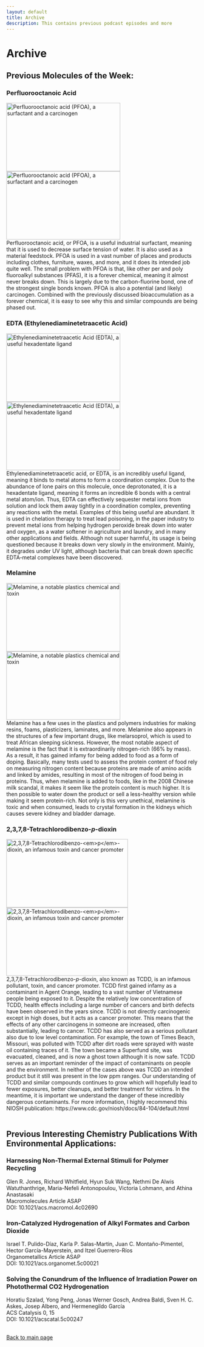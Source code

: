 ```yaml
---
layout: default
title: Archive
description: This contains previous podcast episodes and more
---
```


# Archive
## Previous Molecules of the Week:
### Perfluorooctanoic Acid
<img src= "https://github.com/user-attachments/assets/5029f033-12f2-4f58-8b33-d7c8461654b7" alt="Perfluorooctanoic acid (PFOA), a surfactant and a carcinogen" width="300" height="180">
<img src= "https://github.com/user-attachments/assets/6f6ed435-a146-4787-9f7f-54cb989b213f" alt="Perfluorooctanoic acid (PFOA), a surfactant and a carcinogen" width="300" height="180">
<br>
Perfluorooctanoic acid, or PFOA, is a useful industrial surfactant, meaning that it is used to decrease surface tension of water. It is also used as a material feedstock. PFOA is used in a vast number of places and products including clothes, furniture, waxes, and more, and it does its intended job quite well. The small problem with PFOA is that, like other per and poly fluoroalkyl substances (PFAS), it is a forever chemical, meaning it almost never breaks down. This is largely due to the carbon-fluorine bond, one of the strongest single bonds known. PFOA is also a potential (and likely) carcinogen. Combined with the previously discussed bioaccumulation as a forever chemical, it is easy to see why this and similar compounds are being phased out. <br>

### EDTA (Ethylenediaminetetraacetic Acid)
<img src= "https://github.com/user-attachments/assets/d3ec4a23-ca61-43f7-9224-5b6e7c3e5180" alt="Ethylenediaminetetraacetic Acid (EDTA), a useful hexadentate ligand" width="300" height="180">
<img src= "https://github.com/user-attachments/assets/2e1fb147-673f-4b20-b483-a2ab0eb4ea33" alt="Ethylenediaminetetraacetic Acid (EDTA), a useful hexadentate ligand" width="300" height="180">
<br>
Ethylenediaminetetraacetic acid, or EDTA, is an incredibly useful ligand, meaning it binds to metal atoms to form a coordination complex. Due to the abundance of lone pairs on this molecule, once deprotonated, it is a hexadentate ligand, meaning it forms an incredible 6 bonds with a central metal atom/ion. Thus, EDTA can effectively sequester metal ions from solution and lock them away tightly in a coordination complex, preventing any reactions with the metal. Examples of this being useful are abundant. It is used in chelation therapy to treat lead poisoning, in the paper industry to prevent metal ions from helping hydrogen peroxide break down into water and oxygen, as a water softener in agriculture and laundry, and in many other applications and fields. Although not super harmful, its usage is being questioned because it breaks down very slowly in the environment. Mainly, it degrades under UV light, although bacteria that can break down specific EDTA-metal complexes have been discovered. <br>

### Melamine
<img src= "https://github.com/user-attachments/assets/bfd424fc-5eaf-47fc-a6a7-abb15e3c6f69" alt="Melamine, a notable plastics chemical and toxin" width="300" height="180">
<img src= "https://github.com/user-attachments/assets/c65f08ad-31d0-4457-9181-5f7c0d8b2fc5" alt="Melamine, a notable plastics chemical and toxin" width="300" height="180">
<br>
Melamine has a few uses in the plastics and polymers industries for making resins, foams, plasticizers, laminates, and more. Melamine also appears in the structures of a few important drugs, like melarsoprol, which is used to treat African sleeping sickness. However, the most notable aspect of melamine is the fact that it is extraordinarily nitrogen-rich (66% by mass). As a result, it has gained infamy for being added to food as a form of doping. Basically, many tests used to assess the protein content of food rely on measuring nitrogen content because proteins are made of amino acids and linked by amides, resulting in most of the nitrogen of food being in proteins. Thus, when melamine is added to foods, like in the 2008 Chinese milk scandal, it makes it seem like the protein content is much higher. It is then possible to water down the product or sell a less-healthy version while making it seem protein-rich. Not only is this very unethical, melamine is toxic and when consumed, leads to crystal formation in the kidneys which causes severe kidney and bladder damage. <br> 

### 2,3,7,8-Tetrachlorodibenzo-<em>p</em>-dioxin
<img src= "https://github.com/user-attachments/assets/73b85d5b-0020-4f7e-9896-fb1bac66a5ea" alt="2,3,7,8-Tetrachlorodibenzo-<em>p</em>-dioxin, an infamous toxin and cancer promoter" width="320" height="180">
<img src= "https://github.com/user-attachments/assets/1933f42c-c09a-42fb-aea4-23a0b994f262" alt="2,3,7,8-Tetrachlorodibenzo-<em>p</em>-dioxin, an infamous toxin and cancer promoter" width="320" height="180">
<br>
2,3,7,8-Tetrachlorodibenzo-<em>p</em>-dioxin, also known as TCDD, is an infamous pollutant, toxin, and cancer promoter. TCDD first gained infamy as a contaminant in Agent Orange, leading to a vast number of Vietnamese people being exposed to it. Despite the relatively low concentration of TCDD, health effects including a large number of cancers and birth defects have been observed in the years since. TCDD is not directly carcinogenic except in high doses, but it acts as a cancer promoter. This means that the effects of any other carcinogens in someone are increased, often substantially, leading to cancer. TCDD has also served as a serious pollutant also due to low level contamination. For example, the town of Times Beach, Missouri, was polluted with TCDD after dirt roads were sprayed with waste oil containing traces of it. The town became a Superfund site, was evacuated, cleaned, and is now a ghost town although it is now safe. TCDD serves as an important reminder of the impact of contaminants on people and the environment. In neither of the cases above was TCDD an intended product but it still was present in the low ppm ranges. Our understanding of TCDD and similar compounds continues to grow which will hopefully lead to fewer exposures, better cleanups, and better treatment for victims. In the meantime, it is important we understand the danger of these incredibly dangerous contaminants. For more information, I highly recommend this NIOSH publication: https://www.cdc.gov/niosh/docs/84-104/default.html  <br>
<br>

## Previous Interesting Chemistry Publications With Environmental Applications:
### Harnessing Non-Thermal External Stimuli for Polymer Recycling
Glen R. Jones, Richard Whitfield, Hyun Suk Wang, Nethmi De Alwis Watuthanthrige, Maria-Nefeli Antonopoulou, Victoria Lohmann, and Athina Anastasaki <br>
Macromolecules Article ASAP <br>
DOI: 10.1021/acs.macromol.4c02690 <br>

### Iron-Catalyzed Hydrogenation of Alkyl Formates and Carbon Dioxide
Israel T. Pulido-Díaz, Karla P. Salas-Martin, Juan C. Montaño-Pimentel, Hector García-Mayerstein, and Itzel Guerrero-Ríos <br>
Organometallics Article ASAP <br>
DOI: 10.1021/acs.organomet.5c00021 <br>

### Solving the Conundrum of the Influence of Irradiation Power on Photothermal CO2 Hydrogenation
Horatiu Szalad, Yong Peng, Jonas Werner Gosch, Andrea Baldi, Sven H. C. Askes, Josep Albero, and Hermenegildo García <br>
ACS Catalysis 0, 15 <br>
DOI: 10.1021/acscatal.5c00247 <br> 
<br>

[Back to main page](./)

